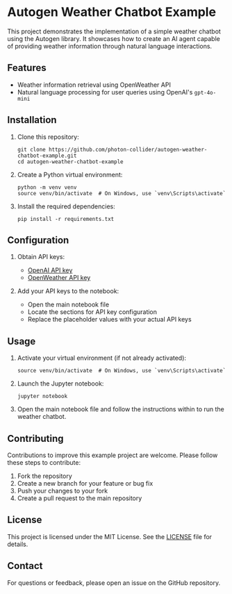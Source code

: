 # Autogen Weather Chatbot Example

This project demonstrates the implementation of a simple weather chatbot using the Autogen library. It showcases how to create an AI agent capable of providing weather information through natural language interactions.

## Features

- Weather information retrieval using OpenWeather API
- Natural language processing for user queries using OpenAI's `gpt-4o-mini`

## Installation

1. Clone this repository:
   ```
   git clone https://github.com/photon-collider/autogen-weather-chatbot-example.git
   cd autogen-weather-chatbot-example
   ```

2. Create a Python virtual environment:
   ```
   python -m venv venv
   source venv/bin/activate  # On Windows, use `venv\Scripts\activate`
   ```

3. Install the required dependencies:
   ```
   pip install -r requirements.txt
   ```

## Configuration

1. Obtain API keys:
   - [OpenAI API key](https://platform.openai.com/docs/quickstart/step-2-set-up-your-api-key)
   - [OpenWeather API key](https://openweathermap.org/one-call-transfer#how)

2. Add your API keys to the notebook:
   - Open the main notebook file
   - Locate the sections for API key configuration
   - Replace the placeholder values with your actual API keys

## Usage

1. Activate your virtual environment (if not already activated):
   ```
   source venv/bin/activate  # On Windows, use `venv\Scripts\activate`
   ```

2. Launch the Jupyter notebook:
   ```
   jupyter notebook
   ```

3. Open the main notebook file and follow the instructions within to run the weather chatbot.

## Contributing

Contributions to improve this example project are welcome. Please follow these steps to contribute:

1. Fork the repository
2. Create a new branch for your feature or bug fix
3. Push your changes to your fork
4. Create a pull request to the main repository

## License

This project is licensed under the MIT License. See the [LICENSE](LICENSE) file for details.

## Contact

For questions or feedback, please open an issue on the GitHub repository.